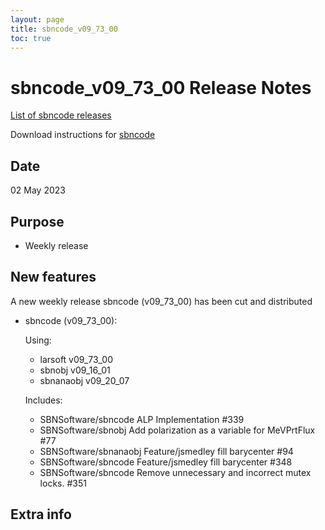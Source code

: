 ```yaml
---
layout: page
title: sbncode_v09_73_00
toc: true
---
```


sbncode_v09_73_00 Release Notes
=======================================================================================

[List of sbncode releases](https://sbnsoftware.github.io/AnalysisInfrastructure/ReleaseManagement/Releases/List_of_SBN_code_releases)

Download instructions for [sbncode]()

Date
---------------------------------------------------
02 May 2023

Purpose
---------------------------------------------------
* Weekly release

New features
---------------------------------------------------
A new weekly release sbncode (v09_73_00)  has been cut and distributed

* sbncode (v09_73_00):
  
  Using:
  * larsoft                 v09_73_00 
  * sbnobj                  v09_16_01
  * sbnanaobj               v09_20_07
  
  Includes:
  * SBNSoftware/sbncode ALP Implementation #339
  * SBNSoftware/sbnobj Add polarization as a variable for MeVPrtFlux #77
  * SBNSoftware/sbnanaobj Feature/jsmedley fill barycenter #94
  * SBNSoftware/sbncode Feature/jsmedley fill barycenter #348
  * SBNSoftware/sbncode Remove unnecessary and incorrect mutex locks. #351

  
Extra info
---------------------------------------------------
